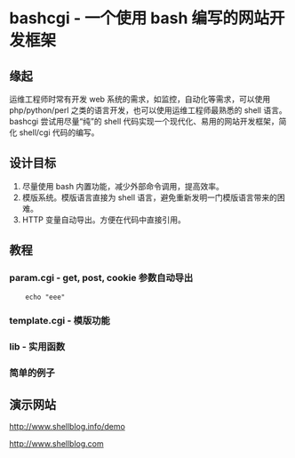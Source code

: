 # bashcgi - 一个使用 bash 编写的网站开发框架

## 缘起

运维工程师时常有开发 web 系统的需求，如监控，自动化等需求，可以使用 php/python/perl 之类的语言开发，也可以使用运维工程师最熟悉的 shell 语言。bashcgi 尝试用尽量“纯”的 shell 代码实现一个现代化、易用的网站开发框架，简化 shell/cgi 代码的编写。

## 设计目标

1. 尽量使用 bash 内置功能，减少外部命令调用，提高效率。
2. 模版系统。模版语言直接为 shell 语言，避免重新发明一门模版语言带来的困难。
3. HTTP 变量自动导出。方便在代码中直接引用。

## 教程

### param.cgi - get, post, cookie 参数自动导出
```
    echo "eee"
```
### template.cgi - 模版功能

### lib - 实用函数

### 简单的例子

## 演示网站

http://www.shellblog.info/demo

http://www.shellblog.com
